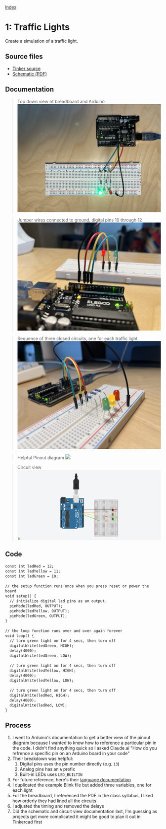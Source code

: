 [Index](index.html)

# 1: Traffic Lights
Create a simulation of a traffic light.

## Source files
* [Tinker source](https://www.tinkercad.com/things/753FnYBbkBY-01-traffic-light/editel?returnTo=https%3A%2F%2Fwww.tinkercad.com%2Fdashboard%2Fdesigns%2Fcircuits&sharecode=ZMm7zYvMayxsUarfw0B2N4YVmkvtIUCHHYaLj04mImo)
* [Schematic (PDF)](./source-files/01-schedmatic.pdf)

## Documentation
> Top down view of breadboard and Arduino
![](./assets/01-00001.jpg)

> Jumper wires connected to ground, digital pins 10 through 12
![](./assets/01-00002.jpg)

> Sequence of three closed circuits, one for each traffic light
![](./assets/01-00003.jpg)

> Helpful Pinout diagram
![](https://content.arduino.cc/assets/A000066-pinout.png)

> Circuit view
![](./source-files/01_traffic_light/01-circuit-view.png)

## Code

``` JS
const int ledRed = 12;
const int ledYellow = 11;
const int ledGreen = 10;

// the setup function runs once when you press reset or power the board
void setup() {
  // initialize digital led pins as an output.
  pinMode(ledRed, OUTPUT);
  pinMode(ledYellow, OUTPUT);
  pinMode(ledGreen, OUTPUT);
}

// the loop function runs over and over again forever
void loop() {
  // turn green light on for 4 secs, then turn off
  digitalWrite(ledGreen, HIGH);
  delay(4000);
  digitalWrite(ledGreen, LOW);

  // turn green light on for 4 secs, then turn off
  digitalWrite(ledYellow, HIGH);
  delay(4000);     
  digitalWrite(ledYellow, LOW);

  // turn green light on for 4 secs, then turn off
  digitalWrite(ledRed, HIGH);
  delay(4000);
  digitalWrite(ledRed, LOW);
}
```


## Process

1. I went to Arduino's documentation to get a better view of the pinout diagram because I wanted to know how to reference a particular pin in the code. I didn't find anything quick so I asked Claude.ai "How do you refrence a specific pin on an Arduino board in your code"
2. Their breakdown was helpful:
   1. Digital pins uses the pin number directly (e.g. `13`)
   2. Analog pins has an `A` prefix
   3. Built-in LEDs uses `LED_BUILTIN`
3. For future reference, here's their [language documentation](https://docs.arduino.cc/language-reference/)
4. I duplicated the example Blink file but added three variables, one for each light
5. For the breadboard, I referenced the PDF in the class syllabus, I liked how orderly they had lined all the circuits
6. I adjusted the timing and removed the delays
7. Did the schematic and circuit view documentation last, I'm guessing as projects get more complicated it might be good to plan it out in Tinkercad first